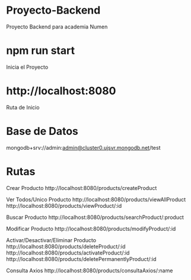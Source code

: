 # Proyecto-Backend
Proyecto Backend para academia Numen

# npm run start
Inicia el Proyecto

# http://localhost:8080
Ruta de Inicio

# Base de Datos
mongodb+srv://admin:admin@cluster0.ujsvr.mongodb.net/test

# Rutas
Crear Producto
 http://localhost:8080/products/createProduct


Ver Todos/Unico Producto
http://localhost:8080/products/viewAllProduct
http://localhost:8080/products/viewProduct/:id


Buscar Producto
http://localhost:8080/products/searchProduct/:product


Modificar Producto
http://localhost:8080/products/modifyProduct/:id


Activar/Desactivar/Eliminar Producto
http://localhost:8080/products/deleteProduct/:id
http://localhost:8080/products/activateProduct/:id
http://localhost:8080/products/deletePermanentlyProduct/:id


Consulta Axios
http://localhost:8080/products/consultaAxios/:name